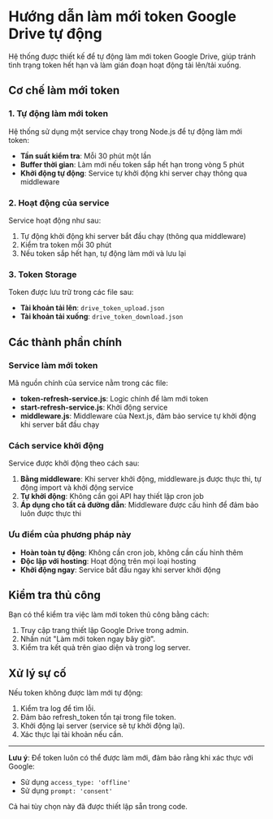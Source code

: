 # Hướng dẫn làm mới token Google Drive tự động

Hệ thống được thiết kế để tự động làm mới token Google Drive, giúp tránh tình trạng token hết hạn và làm gián đoạn hoạt động tải lên/tải xuống.

## Cơ chế làm mới token

### 1. Tự động làm mới token

Hệ thống sử dụng một service chạy trong Node.js để tự động làm mới token:

- **Tần suất kiểm tra**: Mỗi 30 phút một lần
- **Buffer thời gian**: Làm mới nếu token sắp hết hạn trong vòng 5 phút
- **Khởi động tự động**: Service tự khởi động khi server chạy thông qua middleware

### 2. Hoạt động của service

Service hoạt động như sau:

1. Tự động khởi động khi server bắt đầu chạy (thông qua middleware)
2. Kiểm tra token mỗi 30 phút
3. Nếu token sắp hết hạn, tự động làm mới và lưu lại

### 3. Token Storage

Token được lưu trữ trong các file sau:

- **Tài khoản tải lên**: `drive_token_upload.json`
- **Tài khoản tải xuống**: `drive_token_download.json`

## Các thành phần chính

### Service làm mới token

Mã nguồn chính của service nằm trong các file:

- **token-refresh-service.js**: Logic chính để làm mới token
- **start-refresh-service.js**: Khởi động service
- **middleware.js**: Middleware của Next.js, đảm bảo service tự khởi động khi server bắt đầu chạy

### Cách service khởi động

Service được khởi động theo cách sau:

1. **Bằng middleware**: Khi server khởi động, middleware.js được thực thi, tự động import và khởi động service
2. **Tự khởi động**: Không cần gọi API hay thiết lập cron job
3. **Áp dụng cho tất cả đường dẫn**: Middleware được cấu hình để đảm bảo luôn được thực thi

### Ưu điểm của phương pháp này

- **Hoàn toàn tự động**: Không cần cron job, không cần cấu hình thêm
- **Độc lập với hosting**: Hoạt động trên mọi loại hosting
- **Khởi động ngay**: Service bắt đầu ngay khi server khởi động

## Kiểm tra thủ công

Bạn có thể kiểm tra việc làm mới token thủ công bằng cách:

1. Truy cập trang thiết lập Google Drive trong admin.
2. Nhấn nút "Làm mới token ngay bây giờ".
3. Kiểm tra kết quả trên giao diện và trong log server.

## Xử lý sự cố

Nếu token không được làm mới tự động:

1. Kiểm tra log để tìm lỗi.
2. Đảm bảo refresh_token tồn tại trong file token.
3. Khởi động lại server (service sẽ tự khởi động lại).
4. Xác thực lại tài khoản nếu cần.

---

**Lưu ý**: Để token luôn có thể được làm mới, đảm bảo rằng khi xác thực với Google:
- Sử dụng `access_type: 'offline'`
- Sử dụng `prompt: 'consent'`

Cả hai tùy chọn này đã được thiết lập sẵn trong code. 